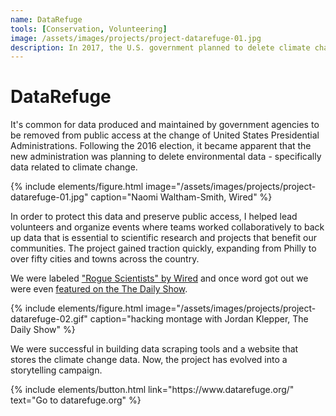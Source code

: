 ```yaml
---
name: DataRefuge
tools: [Conservation, Volunteering]
image: /assets/images/projects/project-datarefuge-01.jpg
description: In 2017, the U.S. government planned to delete climate change data. We backed it up before they did.
---
```


# DataRefuge


It's common for data produced and maintained by government agencies to be removed from public access at the change of United States Presidential Administrations. Following the 2016 election, it became apparent that the new administration was planning to delete environmental data - specifically data related to climate change.

{% include elements/figure.html image="/assets/images/projects/project-datarefuge-01.jpg" caption="Naomi Waltham-Smith, Wired" %}

In order to protect this data and preserve public access, I helped lead volunteers and organize events where teams worked collaboratively to back up data that is essential to scientific research and projects that benefit our communities. The project gained traction quickly, expanding from Philly to over fifty cities and towns across the country.

We were labeled ["Rogue Scientists" by Wired](https://www.wired.com/2017/01/rogue-scientists-race-save-climate-data-trump/) and once word got out we were even [featured on the The Daily Show](http://www.cc.com/video-clips/9n7n5i/the-daily-show-with-trevor-noah-canada-holds-on-to-u-s--climate-data-for-a-bit).

{% include elements/figure.html image="/assets/images/projects/project-datarefuge-02.gif" caption="hacking montage with Jordan Klepper, The Daily Show" %}

We were successful in building data scraping tools and a website that stores the climate change data. Now, the project has evolved into a storytelling campaign.

<p class="text-center">
{% include elements/button.html link="https://www.datarefuge.org/" text="Go to datarefuge.org" %}
</p>
